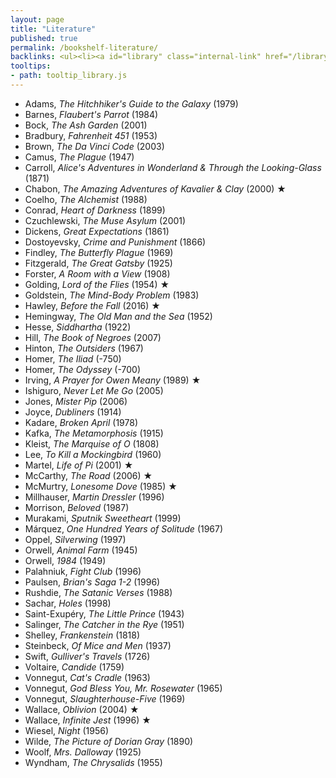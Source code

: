 ```yaml
---
layout: page
title: "Literature"
published: true
permalink: /bookshelf-literature/
backlinks: <ul><li><a id="library" class="internal-link" href="/library/">Library</a></li></ul>
tooltips: 
- path: tooltip_library.js
---
```


* Adams, *The Hitchhiker's Guide to the Galaxy* (1979)
* Barnes, *Flaubert's Parrot* (1984)
* Bock, *The Ash Garden* (2001)
* Bradbury, *Fahrenheit 451* (1953)
* Brown, *The Da Vinci Code* (2003)
* Camus, *The Plague* (1947)
* Carroll, *Alice's Adventures in Wonderland & Through the Looking-Glass* (1871)
* Chabon, *The Amazing Adventures of Kavalier & Clay* (2000) ★
* Coelho, *The Alchemist* (1988)
* Conrad, *Heart of Darkness* (1899)
* Czuchlewski, *The Muse Asylum* (2001)
* Dickens, *Great Expectations* (1861)
* Dostoyevsky, *Crime and Punishment* (1866)
* Findley, *The Butterfly Plague* (1969)
* Fitzgerald, *The Great Gatsby* (1925)
* Forster, *A Room with a View* (1908)
* Golding, *Lord of the Flies* (1954) ★
* Goldstein, *The Mind-Body Problem* (1983)
* Hawley, *Before the Fall* (2016) ★
* Hemingway, *The Old Man and the Sea* (1952)
* Hesse, *Siddhartha* (1922)
* Hill, *The Book of Negroes* (2007)
* Hinton, *The Outsiders* (1967)
* Homer, *The Iliad* (-750)
* Homer, *The Odyssey* (-700)
* Irving, *A Prayer for Owen Meany* (1989) ★
* Ishiguro, *Never Let Me Go* (2005)
* Jones, *Mister Pip* (2006)
* Joyce, *Dubliners* (1914)
* Kadare, *Broken April* (1978)
* Kafka, *The Metamorphosis* (1915)
* Kleist, *The Marquise of O* (1808)
* Lee, *To Kill a Mockingbird* (1960)
* Martel, *Life of Pi* (2001) ★
* McCarthy, *The Road* (2006) ★
* McMurtry, *Lonesome Dove* (1985) ★
* Millhauser, *Martin Dressler* (1996)
* Morrison, *Beloved* (1987)
* Murakami, *Sputnik Sweetheart* (1999)
* Márquez, *One Hundred Years of Solitude* (1967)
* Oppel, *Silverwing* (1997)
* Orwell, *Animal Farm* (1945)
* Orwell, *1984* (1949)
* Palahniuk, *Fight Club* (1996)
* Paulsen, *Brian's Saga 1-2* (1996)
* Rushdie, *The Satanic Verses* (1988)
* Sachar, *Holes* (1998)
* Saint-Exupéry, *The Little Prince* (1943)
* Salinger, *The Catcher in the Rye* (1951)
* Shelley, *Frankenstein* (1818)
* Steinbeck, *Of Mice and Men* (1937)
* Swift, *Gulliver's Travels* (1726)
* Voltaire, *Candide* (1759)
* Vonnegut, *Cat's Cradle* (1963)
* Vonnegut, *God Bless You, Mr. Rosewater* (1965)
* Vonnegut, *Slaughterhouse-Five* (1969)
* Wallace, *Oblivion* (2004) ★
* Wallace, *Infinite Jest* (1996) ★
* Wiesel, *Night* (1956)
* Wilde, *The Picture of Dorian Gray* (1890)
* Woolf, *Mrs. Dalloway* (1925)
* Wyndham, *The Chrysalids* (1955)
